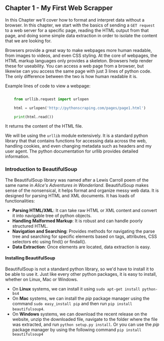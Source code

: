 ## Chapter 1 - My First Web Scrapper

In this Chapter we'll cover how to format and interpret data without a browser. In this chapter, we start with the basics of sending a ```GET request``` to a web server for a specific page, reading the HTML output from that page, and doing some simple data extraction in order to isolate the content that we are looking for.

Browsers provide a great way to make webpages more human readable, from images to videos, and even CSS styling. At the core of webpages, the HTML markup languages only provides a skeleton. Browsers help render these for useability. You can access a web page from a browser, but likewise can you access the same page with just 3 lines of python code. The only difference between the two is how human readable it is.

Example lines of code to view a webpage:
```python

    from urllib.request import urlopen

    html = urlopen('http://pythonscraping.com/pages/page1.html')

    print(html.read())
```

It returns the content of the HTML file. 

We will be using the ```urllib``` module extensively. It is a standard python library that that contains functions for accessing data across the web, handling cookies, and even changing metadata such as headers and my user agent. The python documentation for urllib provides detailed information.



###  Introduction to BeautifulSoup

The BeautifulSoup library was named after a Lewis Carroll poem of the same name in *Alice's Adventures in Wonderland*. BeautifulSoup makes sense of the nonsensical, it helps format and organize messy web data. It is designed for parsing HTML and XML documents. It has loads of functionalities:
- **Parsing HTML/XML**: It can take raw HTML or XML content and convert it into navigable tree of python objects.
- **Handling Malformed Markup**: It is robust and can handle poorly structured HTML. 
- **Navigation and Searching**: Provides methods for navigating the parse tree and searching for specific elements based on tags, attributes, CSS selectors etc using find() or findall(). 
- **Data Extraction**: Once elements are located, data extraction is easy.

#### Installing BeautifulSoup

BeautifulSoup is not a standard python library, so we'd have to install it to be able to use it. Just like every other python packages, it is easy to install, whether on Linux, Mac or Windows.

- On **Linux** systems, we can install it using ```sudo apt-get install python-bs4```
- On **Mac** systems, we can install the *pip* package manager using the command ```sudo easy_install pip``` and then run ```pip install beautifulsoup4```.
- On **Windows** systems, we can download the recent release on the website, unzip the downloaded file, navigate to the folder where the file was extracted, and run ```python setup.py install```. Or you can use the *pip* package manager by using the following command ```pip install beautifulsoup4```


